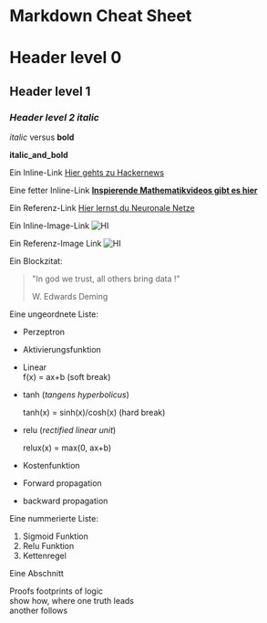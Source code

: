 # Markdown Cheat Sheet

# Header level 0
## Header level 1
### _Header level 2 italic_

_italic_ versus **bold**

**__italic_and_bold__**

Ein Inline-Link [Hier gehts zu Hackernews ](https://news.ycombinator.com/)

Eine fetter Inline-Link [**Inspierende Mathematikvideos gibt es hier**](https://www.youtube.com/channel/UCYO_jab_esuFRV4b17AJtAw)

Ein Referenz-Link [Hier lernst du Neuronale Netze][Neuronale Netze]

[Neuronale Netze]: https://www.coursera.org/learn/neural-networks-deep-learning

Ein Inline-Image-Link ![HI](https://www.neuraldesigner.com/images/deep_neural_network.png)

Ein Referenz-Image Link ![HI][second_neural]

[second_neural]: http://www.mdpi.com/water/water-10-00004/article_deploy/html/images/water-10-00004-g007.png

Ein Blockzitat: 
> "In god we trust, all others bring data !" 
>
> W. Edwards Deming

Eine ungeordnete Liste:
* Perzeptron
* Aktivierungsfunktion
 * Linear  
   f(x) = ax+b (soft break)
 * tanh (_tangens hyperbolicus_)

   tanh(x) = sinh(x)/cosh(x) (hard break)
 * relu (_rectified linear unit_)

   relux(x) = max(0, ax+b)
* Kostenfunktion
* Forward propagation
* backward propagation

Eine nummerierte Liste:

1. Sigmoid Funktion
2. Relu Funktion
3. Kettenregel

Eine Abschnitt

Proofs  footprints of logic  
show how, where one truth leads  
another follows



